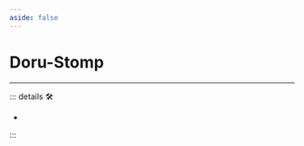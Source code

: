 ```yaml
---
aside: false
---
```

# Doru-Stomp

---

<!-- =================================================== -->
<!-- =================================================== -->
<!-- =================================================== -->
<!-- =================================================== -->
<!-- =================================================== -->
::: details 🛠

-

:::
